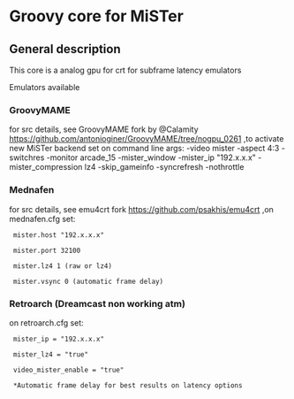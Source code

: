 # Groovy core for MiSTer

## General description
This core is a analog gpu for crt for subframe latency emulators

Emulators available

### GroovyMAME
 for src details, see GroovyMAME fork by @Calamity https://github.com/antonioginer/GroovyMAME/tree/nogpu_0261
 ,to activate new MiSTer backend set on command line args:
   -video mister 
   -aspect 4:3 
   -switchres 
   -monitor arcade_15 
   -mister_window 
   -mister_ip "192.x.x.x" 
   -mister_compression lz4 
   -skip_gameinfo 
   -syncrefresh 
   -nothrottle
   
### Mednafen 
  for src details, see emu4crt fork https://github.com/psakhis/emu4crt
  ,on mednafen.cfg set:
  
     mister.host "192.x.x.x"
  
     mister.port 32100
  
     mister.lz4 1 (raw or lz4)
  
     mister.vsync 0 (automatic frame delay)
  

  
### Retroarch (Dreamcast non working atm)
  
  on retroarch.cfg set:
  
     mister_ip = "192.x.x.x"
  
     mister_lz4 = "true"
  
     video_mister_enable = "true"

     *Automatic frame delay for best results on latency options





